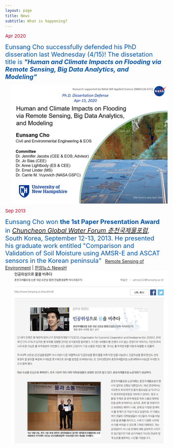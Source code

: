 ```yaml
---
layout: page
title: News
subtitle: What is happening?
---
```


<span style="font-size: 15px !important; color: #BD0026;">Apr 2020 </span>

<span style="font-size: 20px !important; color: #0055A9;">Eunsang Cho successfully defended his PhD disseration last Wednesday (4/15)! The dissetation title is <b><i>"Human and Climate Impacts on Flooding via Remote Sensing, Big Data Analytics, and Modeling"</i></b></span>

<img src="/news/images/Defense_main_page.PNG" width="600" align="center" hspace="20" />


<span style="font-size: 15px !important; color: #BD0026;">Sep 2013 </span>

<span style="font-size: 20px !important; color: #0055A9;">Eunsang Cho won <b>the 1st Paper Presentation Award</b> in <a href="http://www.ccwaterforum.or.kr/?ckattempt=1"><i>Chuncheon Global Water Forum 춘천국제물포럼</i></a>, South Korea, September 12-13, 2013. He presented his graduate work entitled "Comparison and Validation of Soil Moisture using AMSR-E and ASCAT sensors in the Korean peninsula"</span> &nbsp; <a href="https://www.sciencedirect.com/science/article/abs/pii/S003442571500022X">Remote Sensing of Environment</a> | <a href="https://www.hanyang.ac.kr/web/www/interview_student?p_p_id=newsView_WAR_newsportlet&p_p_lifecycle=0&_newsView_WAR_newsportlet_action=view_message&_newsView_WAR_newsportlet_messageId=12797&_newsView_WAR_newsportlet_sCurPage=1">한양뉴스 NewsH</a>
<img src="/news/images/NewsH.png" width="600" align="center" hspace="20" />
